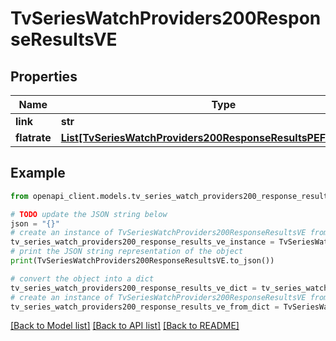 # TvSeriesWatchProviders200ResponseResultsVE


## Properties

Name | Type | Description | Notes
------------ | ------------- | ------------- | -------------
**link** | **str** |  | [optional] 
**flatrate** | [**List[TvSeriesWatchProviders200ResponseResultsPEFlatrateInner]**](TvSeriesWatchProviders200ResponseResultsPEFlatrateInner.md) |  | [optional] 

## Example

```python
from openapi_client.models.tv_series_watch_providers200_response_results_ve import TvSeriesWatchProviders200ResponseResultsVE

# TODO update the JSON string below
json = "{}"
# create an instance of TvSeriesWatchProviders200ResponseResultsVE from a JSON string
tv_series_watch_providers200_response_results_ve_instance = TvSeriesWatchProviders200ResponseResultsVE.from_json(json)
# print the JSON string representation of the object
print(TvSeriesWatchProviders200ResponseResultsVE.to_json())

# convert the object into a dict
tv_series_watch_providers200_response_results_ve_dict = tv_series_watch_providers200_response_results_ve_instance.to_dict()
# create an instance of TvSeriesWatchProviders200ResponseResultsVE from a dict
tv_series_watch_providers200_response_results_ve_from_dict = TvSeriesWatchProviders200ResponseResultsVE.from_dict(tv_series_watch_providers200_response_results_ve_dict)
```
[[Back to Model list]](../README.md#documentation-for-models) [[Back to API list]](../README.md#documentation-for-api-endpoints) [[Back to README]](../README.md)


